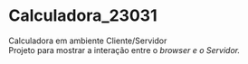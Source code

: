 # Calculadora_23031
Calculadora em ambiente Cliente/Servidor<br />
Projeto para mostrar a interação entre o <i>browser<i/> e o Servidor.
